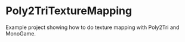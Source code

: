 Poly2TriTextureMapping
======================

Example project showing how to do texture mapping with Poly2Tri and MonoGame.
